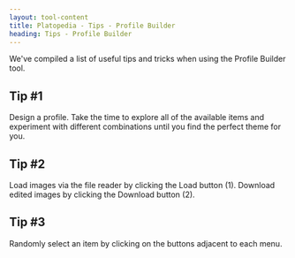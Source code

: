 ```yaml
---
layout: tool-content
title: Platopedia - Tips - Profile Builder
heading: Tips - Profile Builder
---
```


<div class="linebreak"></div>

We've compiled a list of useful tips and tricks when using the Profile Builder tool.

## Tip #1

Design a profile. Take the time to explore all of the available items and experiment with different combinations until you find the perfect theme for you.

<div class="linebreak"></div>

<div class="content-image" data-url="/docs/assets/images/bulletins/tip1-pb.jpg" data-width="600px" data-label=""></div>

<div class="linebreak"></div>

## Tip #2

Load images via the file reader by clicking the Load button (1). Download edited images by clicking the Download button (2).

<div class="linebreak"></div>

<div class="content-image" data-url="/docs/assets/images/bulletins/tip2-pb.jpg" data-width="600px" data-label=""></div>

<div class="linebreak"></div>

## Tip #3

Randomly select an item by clicking on the buttons adjacent to each menu.

<div class="linebreak"></div>

<div class="content-image" data-url="/docs/assets/images/bulletins/tip3-pb.jpg" data-width="600px" data-label=""></div>

<div class="linebreak"></div>
